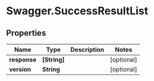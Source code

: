 # Swagger.SuccessResultList

## Properties
Name | Type | Description | Notes
------------ | ------------- | ------------- | -------------
**response** | **[String]** |  | [optional] 
**version** | **String** |  | [optional] 


